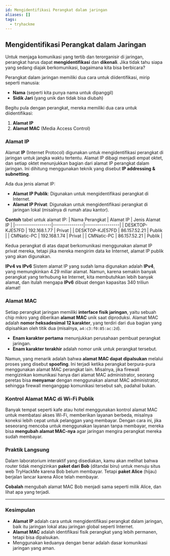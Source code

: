 ```yaml
---
id: Mengidentifikasi Perangkat dalam jaringan
aliases: []
tags:
  - tryhackme
---
```


## **Mengidentifikasi Perangkat dalam Jaringan**

Untuk menjaga komunikasi yang tertib dan terorganisir di jaringan, perangkat harus dapat **mengidentifikasi** dan **dikenali**. Jika tidak tahu siapa yang sedang diajak berkomunikasi, bagaimana kita bisa berbicara?

Perangkat dalam jaringan memiliki dua cara untuk diidentifikasi, mirip seperti manusia:

- **Nama** (seperti kita punya nama untuk dipanggil)
- **Sidik Jari** (yang unik dan tidak bisa diubah)

Begitu pula dengan perangkat, mereka memiliki dua cara untuk diidentifikasi:

1. **Alamat IP**
2. **Alamat MAC** (Media Access Control)

### **Alamat IP**

Alamat **IP** (Internet Protocol) digunakan untuk mengidentifikasi perangkat di jaringan untuk jangka waktu tertentu. Alamat IP dibagi menjadi empat oktet, dan setiap oktet menunjukkan bagian dari alamat IP perangkat dalam jaringan. Ini dihitung menggunakan teknik yang disebut **IP addressing & subnetting**.

Ada dua jenis alamat IP:

- **Alamat IP Publik**: Digunakan untuk mengidentifikasi perangkat di Internet.
- **Alamat IP Privat**: Digunakan untuk mengidentifikasi perangkat di jaringan lokal (misalnya di rumah atau kantor).

**Contoh** tabel untuk alamat IP:
| Nama Perangkat | Alamat IP | Jenis Alamat IP |
|------------------|---------------|-----------------|
| DESKTOP-KJE57FD | 192.168.1.77 | Privat |
| DESKTOP-KJE57FD | 86.157.52.21 | Publik |
| CMNatic-PC | 192.168.1.74 | Privat |
| CMNatic-PC | 86.157.52.21 | Publik |

Kedua perangkat di atas dapat berkomunikasi menggunakan alamat IP privat mereka, tetapi jika mereka mengirim data ke Internet, alamat IP publik yang akan digunakan.

**IPv4 vs IPv6**
Sistem alamat IP yang sudah lama digunakan adalah **IPv4**, yang memungkinkan 4.29 miliar alamat. Namun, karena semakin banyak perangkat yang terhubung ke Internet, kita membutuhkan lebih banyak alamat, dan itulah mengapa **IPv6** dibuat dengan kapasitas 340 triliun alamat!

### **Alamat MAC**

Setiap perangkat jaringan memiliki **interface fisik jaringan**, yaitu sebuah chip mikro yang diberikan **alamat MAC** unik saat diproduksi. Alamat MAC adalah **nomor heksadesimal 12 karakter**, yang terdiri dari dua bagian yang dipisahkan oleh titik dua (misalnya, `a4:c3:f0:85:ac:2d`).

- **Enam karakter pertama** menunjukkan perusahaan pembuat perangkat jaringan.
- **Enam karakter terakhir** adalah nomor unik untuk perangkat tersebut.

Namun, yang menarik adalah bahwa **alamat MAC dapat dipalsukan** melalui proses yang disebut **spoofing**. Ini terjadi ketika perangkat berpura-pura menggunakan alamat MAC perangkat lain. Misalnya, jika firewall mengizinkan komunikasi hanya dari alamat MAC administrator, seorang peretas bisa **menyamar** dengan menggunakan alamat MAC administrator, sehingga firewall menganggap komunikasi tersebut sah, padahal bukan.

### **Kontrol Alamat MAC di Wi-Fi Publik**

Banyak tempat seperti kafe atau hotel menggunakan kontrol alamat MAC untuk membatasi akses Wi-Fi, memberikan layanan berbeda, misalnya koneksi lebih cepat untuk pelanggan yang membayar. Dengan cara ini, jika seseorang mencoba untuk menggunakan layanan tanpa membayar, mereka bisa **mengubah alamat MAC-nya** agar jaringan mengira perangkat mereka sudah membayar.

### **Praktik Langsung**

Dalam laboratorium interaktif yang disediakan, kamu akan melihat bahwa router tidak mengizinkan **paket dari Bob** (ditandai biru) untuk menuju situs web TryHackMe karena Bob belum membayar. Tetapi **paket Alice** (hijau) berjalan lancar karena Alice telah membayar.

**Cobalah** mengubah alamat MAC Bob menjadi sama seperti milik Alice, dan lihat apa yang terjadi.

---

### **Kesimpulan**

- **Alamat IP** adalah cara untuk mengidentifikasi perangkat dalam jaringan, baik itu jaringan lokal atau jaringan global seperti Internet.
- **Alamat MAC** adalah identifikasi fisik perangkat yang lebih permanen, tetapi bisa dipalsukan.
- Menggunakan keduanya dengan benar adalah dasar komunikasi jaringan yang aman.
